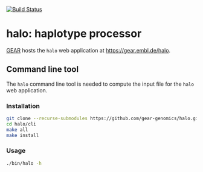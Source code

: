 [![Build Status](https://travis-ci.org/gear-genomics/halo.svg?branch=master)](https://travis-ci.org/gear-genomics/halo)

# halo: haplotype processor

[GEAR](https://gear.embl.de) hosts the `halo` web application at https://gear.embl.de/halo.

## Command line tool

The `halo` command line tool is needed to compute the input file for the `halo` web application.

### Installation

```bash
git clone --recurse-submodules https://github.com/gear-genomics/halo.git
cd halo/cli
make all
make install
```

### Usage

```bash
./bin/halo -h
```
